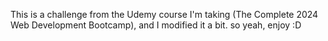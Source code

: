 This is a challenge from the Udemy course I'm taking (The Complete 2024 Web Development Bootcamp), and I modified it a bit. so yeah, enjoy :D

